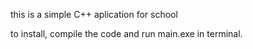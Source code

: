 this is a simple C++ aplication for school

to install, compile the code and run main.exe in terminal.